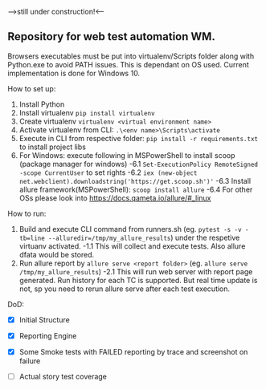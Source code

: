 -->still under construction!<--
## Repository for web test automation WM.

Browsers executables must be put into virtualenv/Scripts folder along with
Python.exe to avoid PATH issues. This is dependant on OS used. Current
implementation is done for Windows 10.

How to set up:
1. Install Python
2. Install virtualenv `pip install virtualenv`
3. Create virtualenv `virtualenv <virtual environment name>`
3. Activate virtualenv from CLI: `.\<env name>\Scripts\activate`
2. Execute in CLI from respective folder: `pip install -r requirements.txt` to install project libs
6. For Windows: execute following in MSPowerShell to install scoop (package manager for windows)
   -6.1 `Set-ExecutionPolicy RemoteSigned -scope CurrentUser` to set rights
   -6.2 `iex (new-object net.webclient).downloadstring('https://get.scoop.sh')'`
   -6.3 Install allure framework(MSPowerShell): `scoop install allure`
   -6.4 For other OSs please look into https://docs.qameta.io/allure/#_linux

How to run:
1. Build and execute CLI command from runners.sh (eg. `pytest -s -v -tb=line --alluredir=/tmp/my_allure_results`) under the respetive virtuanv activated.
   -1.1 This will collect and execute tests. Also allure dfata would be stored.
2. Run allure report by `allure serve <report folder>` (eg. `allure serve /tmp/my_allure_results`)
   -2.1 This will run web server with report page generated. Run history for each TC is supported. But real time update is not, sp you need to rerun allure serve after each test execution.

DoD:
- [x] Initial Structure
- [x] Reporting Engine
- [x] Some Smoke tests with FAILED reporting by trace and screenshot on failure
- [ ] Actual story test coverage


